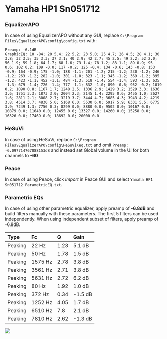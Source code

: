 # Yamaha HP1 Sn051712

### EqualizerAPO
In case of using EqualizerAPO without any GUI, replace `C:\Program Files\EqualizerAPO\config\config.txt`
with:
```
Preamp: -6.1dB
GraphicEQ: 10 -84; 20 5.4; 22 5.2; 23 5.0; 25 4.7; 26 4.5; 28 4.1; 30 3.8; 32 3.5; 35 3.3; 37 3.1; 40 2.9; 42 2.7; 45 2.5; 49 2.2; 52 2.0; 56 1.9; 59 1.8; 64 1.7; 68 1.6; 73 1.4; 78 1.2; 83 1.1; 89 0.9; 95 0.6; 102 0.2; 109 -0.0; 117 -0.2; 125 -0.4; 134 -0.6; 143 -0.8; 153 -0.9; 164 -0.9; 175 -1.0; 188 -1.1; 201 -1.2; 215 -1.2; 230 -1.2; 246 -1.2; 263 -1.2; 282 -1.0; 301 -1.0; 323 -1.1; 345 -1.2; 369 -1.2; 395 -1.2; 423 -1.1; 452 -1.1; 484 -1.3; 518 -1.4; 554 -1.4; 593 -1.3; 635 -1.3; 679 -1.4; 726 -1.4; 777 -1.1; 832 -1.0; 890 -0.6; 952 -0.2; 1019 0.2; 1090 0.8; 1167 1.7; 1248 2.5; 1336 2.9; 1429 3.2; 1529 3.3; 1636 3.6; 1751 3.3; 1873 3.0; 2004 2.3; 2145 1.4; 2295 0.6; 2455 1.0; 2627 1.6; 2811 2.1; 3008 2.7; 3219 3.7; 3444 4.7; 3685 4.3; 3943 4.2; 4219 3.8; 4514 3.7; 4830 5.0; 5168 6.0; 5530 6.0; 5917 5.9; 6331 5.5; 6775 3.9; 7249 1.3; 7756 0.3; 8299 0.0; 8880 0.0; 9502 0.0; 10167 0.0; 10879 0.0; 11640 0.0; 12455 0.0; 13327 0.0; 14260 0.0; 15258 0.0; 16326 0.0; 17469 0.0; 18692 0.0; 20000 0.0
```

### HeSuVi
In case of using HeSuVi, replace `C:\Program Files\EqualizerAPO\config\HeSuVi\eq.txt` and omit `Preamp:
-6.097714767088153dB` and instead set Global volume in the UI for both channels to **-60**

### Peace
In case of using Peace, click *Import* in Peace GUI and select `Yamaha HP1 Sn051712 ParametricEQ.txt`.

### Parametric EQs
In case of using other parametric equalizer, apply preamp of **-6.8dB** and build filters manually
with these parameters. The first 5 filters can be used independently.
When using independent subset of filters, apply preamp of -6.8dB.

| Type    | Fc      |    Q | Gain    |
|:--------|:--------|:-----|:--------|
| Peaking | 22 Hz   | 1.23 | 5.1 dB  |
| Peaking | 50 Hz   | 1.78 | 1.5 dB  |
| Peaking | 1575 Hz | 2.78 | 3.8 dB  |
| Peaking | 3561 Hz | 2.71 | 3.8 dB  |
| Peaking | 5631 Hz | 2.72 | 6.2 dB  |
| Peaking | 80 Hz   | 1.92 | 1.0 dB  |
| Peaking | 372 Hz  | 0.34 | -1.5 dB |
| Peaking | 1252 Hz | 4.05 | 1.7 dB  |
| Peaking | 6510 Hz | 7.8  | 2.1 dB  |
| Peaking | 7810 Hz | 2.62 | -1.3 dB |

![](https://raw.githubusercontent.com/jaakkopasanen/AutoEq/master/results/innerfidelity/sbaf-serious/Yamaha%20HP1%20Sn051712/Yamaha%20HP1%20Sn051712.png)